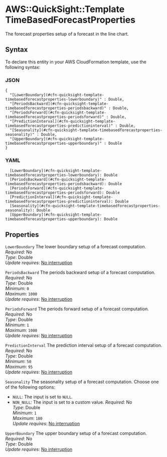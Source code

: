 # AWS::QuickSight::Template TimeBasedForecastProperties<a name="aws-properties-quicksight-template-timebasedforecastproperties"></a>

The forecast properties setup of a forecast in the line chart\.

## Syntax<a name="aws-properties-quicksight-template-timebasedforecastproperties-syntax"></a>

To declare this entity in your AWS CloudFormation template, use the following syntax:

### JSON<a name="aws-properties-quicksight-template-timebasedforecastproperties-syntax.json"></a>

```
{
  "[LowerBoundary](#cfn-quicksight-template-timebasedforecastproperties-lowerboundary)" : Double,
  "[PeriodsBackward](#cfn-quicksight-template-timebasedforecastproperties-periodsbackward)" : Double,
  "[PeriodsForward](#cfn-quicksight-template-timebasedforecastproperties-periodsforward)" : Double,
  "[PredictionInterval](#cfn-quicksight-template-timebasedforecastproperties-predictioninterval)" : Double,
  "[Seasonality](#cfn-quicksight-template-timebasedforecastproperties-seasonality)" : Double,
  "[UpperBoundary](#cfn-quicksight-template-timebasedforecastproperties-upperboundary)" : Double
}
```

### YAML<a name="aws-properties-quicksight-template-timebasedforecastproperties-syntax.yaml"></a>

```
  [LowerBoundary](#cfn-quicksight-template-timebasedforecastproperties-lowerboundary): Double
  [PeriodsBackward](#cfn-quicksight-template-timebasedforecastproperties-periodsbackward): Double
  [PeriodsForward](#cfn-quicksight-template-timebasedforecastproperties-periodsforward): Double
  [PredictionInterval](#cfn-quicksight-template-timebasedforecastproperties-predictioninterval): Double
  [Seasonality](#cfn-quicksight-template-timebasedforecastproperties-seasonality): Double
  [UpperBoundary](#cfn-quicksight-template-timebasedforecastproperties-upperboundary): Double
```

## Properties<a name="aws-properties-quicksight-template-timebasedforecastproperties-properties"></a>

`LowerBoundary`  <a name="cfn-quicksight-template-timebasedforecastproperties-lowerboundary"></a>
The lower boundary setup of a forecast computation\.  
*Required*: No  
*Type*: Double  
*Update requires*: [No interruption](https://docs.aws.amazon.com/AWSCloudFormation/latest/UserGuide/using-cfn-updating-stacks-update-behaviors.html#update-no-interrupt)

`PeriodsBackward`  <a name="cfn-quicksight-template-timebasedforecastproperties-periodsbackward"></a>
The periods backward setup of a forecast computation\.  
*Required*: No  
*Type*: Double  
*Minimum*: `0`  
*Maximum*: `1000`  
*Update requires*: [No interruption](https://docs.aws.amazon.com/AWSCloudFormation/latest/UserGuide/using-cfn-updating-stacks-update-behaviors.html#update-no-interrupt)

`PeriodsForward`  <a name="cfn-quicksight-template-timebasedforecastproperties-periodsforward"></a>
The periods forward setup of a forecast computation\.  
*Required*: No  
*Type*: Double  
*Minimum*: `1`  
*Maximum*: `1000`  
*Update requires*: [No interruption](https://docs.aws.amazon.com/AWSCloudFormation/latest/UserGuide/using-cfn-updating-stacks-update-behaviors.html#update-no-interrupt)

`PredictionInterval`  <a name="cfn-quicksight-template-timebasedforecastproperties-predictioninterval"></a>
The prediction interval setup of a forecast computation\.  
*Required*: No  
*Type*: Double  
*Minimum*: `50`  
*Maximum*: `95`  
*Update requires*: [No interruption](https://docs.aws.amazon.com/AWSCloudFormation/latest/UserGuide/using-cfn-updating-stacks-update-behaviors.html#update-no-interrupt)

`Seasonality`  <a name="cfn-quicksight-template-timebasedforecastproperties-seasonality"></a>
The seasonality setup of a forecast computation\. Choose one of the following options:  
+  `NULL`: The input is set to `NULL`\.
+  `NON_NULL`: The input is set to a custom value\.
*Required*: No  
*Type*: Double  
*Minimum*: `1`  
*Maximum*: `180`  
*Update requires*: [No interruption](https://docs.aws.amazon.com/AWSCloudFormation/latest/UserGuide/using-cfn-updating-stacks-update-behaviors.html#update-no-interrupt)

`UpperBoundary`  <a name="cfn-quicksight-template-timebasedforecastproperties-upperboundary"></a>
The upper boundary setup of a forecast computation\.  
*Required*: No  
*Type*: Double  
*Update requires*: [No interruption](https://docs.aws.amazon.com/AWSCloudFormation/latest/UserGuide/using-cfn-updating-stacks-update-behaviors.html#update-no-interrupt)